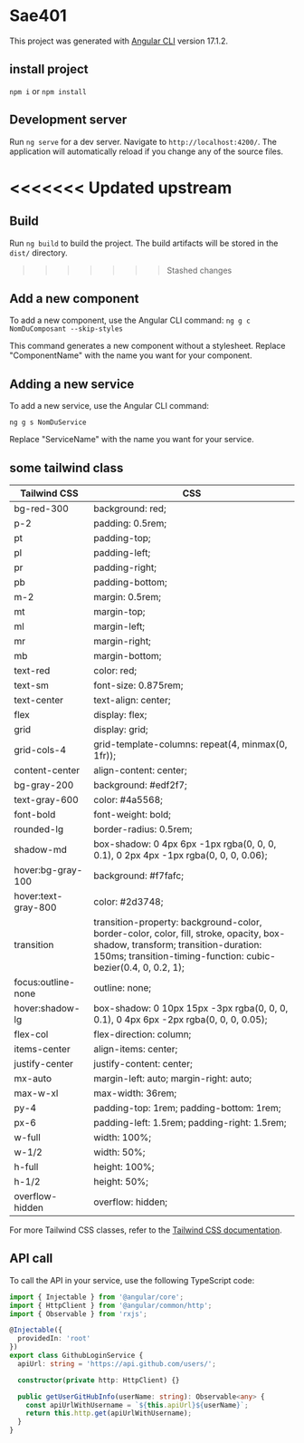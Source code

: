 # Sae401

This project was generated with [Angular CLI](https://github.com/angular/angular-cli) version 17.1.2.

## install project 
`npm i` or `npm install` 

## Development server

Run `ng serve` for a dev server. Navigate to `http://localhost:4200/`. The application will automatically reload if you change any of the source files.

<<<<<<< Updated upstream
=======
## Build

Run `ng build` to build the project. The build artifacts will be stored in the `dist/` directory.
>>>>>>> Stashed changes

## Add a new component

To add a new component, use the Angular CLI command:
`ng g c NomDuComposant --skip-styles`

This command generates a new component without a stylesheet. Replace "ComponentName" with the name you want for your component.

## Adding a new service

To add a new service, use the Angular CLI command:

`ng g s NomDuService`

Replace "ServiceName" with the name you want for your service.


## some tailwind class 

| Tailwind CSS         | CSS                            |
|----------------------|--------------------------------|
| bg-red-300           | background: red;               |
| p-2                  | padding: 0.5rem;               |
| pt                   | padding-top;                   |
| pl                   | padding-left;                  |
| pr                   | padding-right;                 |
| pb                   | padding-bottom;                |
| m-2                  | margin: 0.5rem;                |
| mt                   | margin-top;                    |
| ml                   | margin-left;                   |
| mr                   | margin-right;                  |
| mb                   | margin-bottom;                 |
| text-red             | color: red;                    |
| text-sm              | font-size: 0.875rem;           |
| text-center          | text-align: center;            |
| flex                 | display: flex;                 |
| grid                 | display: grid;                 |
| grid-cols-4          | grid-template-columns: repeat(4, minmax(0, 1fr)); |
| content-center       | align-content: center;         |
| bg-gray-200          | background: #edf2f7;           |
| text-gray-600        | color: #4a5568;                |
| font-bold            | font-weight: bold;             |
| rounded-lg           | border-radius: 0.5rem;         |
| shadow-md            | box-shadow: 0 4px 6px -1px rgba(0, 0, 0, 0.1), 0 2px 4px -1px rgba(0, 0, 0, 0.06); |
| hover:bg-gray-100    | background: #f7fafc;           |
| hover:text-gray-800  | color: #2d3748;                |
| transition           | transition-property: background-color, border-color, color, fill, stroke, opacity, box-shadow, transform; transition-duration: 150ms; transition-timing-function: cubic-bezier(0.4, 0, 0.2, 1); |
| focus:outline-none   | outline: none;                 |
| hover:shadow-lg      | box-shadow: 0 10px 15px -3px rgba(0, 0, 0, 0.1), 0 4px 6px -2px rgba(0, 0, 0, 0.05); |
| flex-col             | flex-direction: column;        |
| items-center         | align-items: center;           |
| justify-center       | justify-content: center;       |
| mx-auto              | margin-left: auto; margin-right: auto; |
| max-w-xl             | max-width: 36rem;              |
| py-4                 | padding-top: 1rem; padding-bottom: 1rem; |
| px-6                 | padding-left: 1.5rem; padding-right: 1.5rem; |
| w-full               | width: 100%;                   |
| w-1/2                | width: 50%;                    |
| h-full               | height: 100%;                  |
| h-1/2                | height: 50%;                   |
| overflow-hidden      | overflow: hidden;              |

For more Tailwind CSS classes, refer to the [Tailwind CSS documentation](https://tailwindcss.com/docs/installation).

## API call 

To call the API in your service, use the following TypeScript code:

```typescript
import { Injectable } from '@angular/core';
import { HttpClient } from '@angular/common/http';
import { Observable } from 'rxjs';

@Injectable({
  providedIn: 'root'
})
export class GithubLoginService {
  apiUrl: string = 'https://api.github.com/users/';

  constructor(private http: HttpClient) {}

  public getUserGitHubInfo(userName: string): Observable<any> {
    const apiUrlWithUsername = `${this.apiUrl}${userName}`;
    return this.http.get(apiUrlWithUsername);
  }
}


